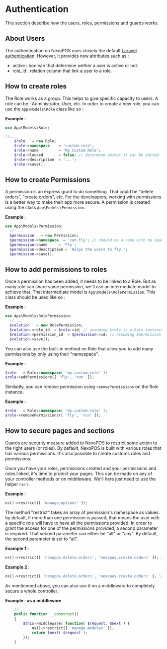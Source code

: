# Authentication
This section describe how the users, roles, permissions and guards works.

## About Users
The authentication on NexoPOS uses closely the default [Laravel authentication](https://laravel.com/docs/7.x/authentication). 
However, it provides new attributes such as :

- active : boolean that determine wether a user is active or not.
- role_id : relation column that link a user to a role.

## How to create roles
The Role works as a group. This helps to give specific capacity to users. A role can be : Administrator, User, etc.
In order to create a new role, you can use the `App\Models\Role` class like so : 

**Example :**
```php
use App\Models\Role;

//...
    $role   = new Role;
    $role->namespace    = 'custom.role';
    $role->name         = 'My Custom Role';
    $role->locked       = false; // determine wether it can be edited
    $role->description  = '...';
    $role->save();
```

## How to create Permissions

A permission is an express grant to do something. That could be "delete orders", "create orders", etc. For the developpers, working with permissions is a 
better way to make their app more secure. A permission is created using the class `App\Models\Permission`.

**Example :**
```php
use App\Models\Permission;
  // ...
  $permission   = new Permission;
  $permission->namespace  = 'can.fly'; // should be a name with no spaces, no special characters. That's just a convention.
  $permission->name     = 'Fly';
  $permission->description = 'Helps the users to fly.';
  $permission->save();
```

## How to add permissions to roles

Once a permission has been added, it needs to be linked to a Role. But as many role can share same permission, we'll use an intermediate model to achieve that.
That intermediate model is `App\Models\RolePermission`. This class should be used like so : 

**Example :**
```php
use App\Models\RolePermission;
  // ...
  $relation   = new RolePermission;
  $relation->role_id  = $role->id; // assuming $role is a Role instance
  $relation->permission_id  = $permission->id; // assuming $permission is a Permission instance
  $relation->save();
```

You can also use the built-in method on Role that allow you to add many permissions by only using their "namespace".

**Example :**
```php
$role   = Role::namespace( 'my.custom.role' );
$role->addPermissions([ 'fly', 'run' ]);
```

Similarily, you can remove permission using `removePermissions` on the Role instance.

**Example :**
```php
$role   = Role::namespace( 'my.custom.role' );
$role->removePermissions([ 'fly', 'run' ]);
```

## How to secure pages and sections

Guards are security measure added to NexoPOS to restrict some action to the right users (or roles). 
By default, NexoPOS is built with various roles that has various permissions. It's also possible to create customs roles and permissions. 

Once you have your roles, permissions created and your permissions and roles linked, it's time to protect your pages. 
This can be made on any of your controller methods or on middleware. We'll here just need to use the helper `ns()`.

**Example :**
```php
ns()->restrict([ 'manage.options' ]);
```

The method "restrict" takes an array of permission's namespace as values. by default, if more than one permission is passed, that means the user with a specific role
will have to have all the permissions provided. In order to grant the access for one of the permissions provided, a second parameter is required. That second parameter
can either be "all" or "any". By default, the second parameter is set to "all".

**Example 1 :**
```php
ns()->restrict([ 'nexopos.delete.orders', 'nexopos.create.orders' ]); // the role must have both permissions
```

**Example 2 :**
```php
ns()->restrict([ 'nexopos.delete.orders', 'nexopos.create.orders' ], 'any' ); // the role must have at least one permissions
```
As mentionned above, you can also use it on a middleware to completely secure a whole controller.

**Example : as a middleware**
```php
    // ...
    public function __construct()
    {
        $this->middleware( function( $request, $next ) {
            ns()->restrict([ 'manage.modules' ]);
            return $next( $request );
        });
    }
```
